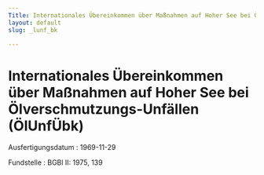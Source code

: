 ```yaml
---
Title: Internationales Übereinkommen über Maßnahmen auf Hoher See bei Ölverschmutzungs-Unfällen
layout: default
slug: _lunf_bk

---
```


# Internationales Übereinkommen über Maßnahmen auf Hoher See bei Ölverschmutzungs-Unfällen (ÖlUnfÜbk)

Ausfertigungsdatum
:   1969-11-29

Fundstelle
:   BGBl II: 1975, 139

